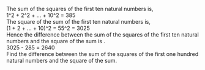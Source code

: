 The sum of the squares of the first ten natural numbers is, <br />
1^2 + 2^2 + ... + 10^2 = 385 <br />
The square of the sum of the first ten natural numbers is, <br />
(1 + 2 + ... + 10)^2 = 55^2 = 3025<br />
Hence the difference between the sum of the squares of the first ten natural numbers and the square of the sum is .<br />
3025 - 285  = 2640<br />
Find the difference between the sum of the squares of the first one hundred natural numbers and the square of the sum.<br />